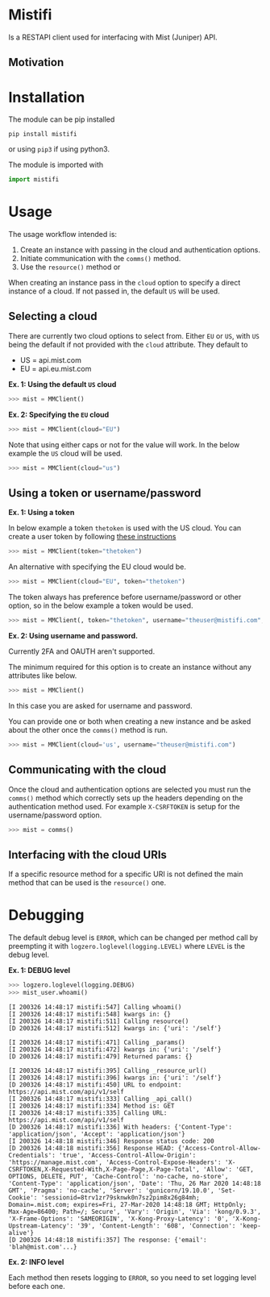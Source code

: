 # Mistifi

Is a RESTAPI client used for interfacing with Mist (Juniper) API.

## Motivation


# Installation

The module can be pip installed

```
pip install mistifi
```
or using `pip3` if using python3.

The module is imported with
```python
import mistifi
```

# Usage

The usage workflow intended is:
1. Create an instance with passing in the cloud and authentication options.
2. Initiate communication with the `comms()` method.
3. Use the `resource()` method or 

When creating an instance pass in the `cloud` option to specify a direct instance of a cloud. If not passed in, the default `US` will be used.

## Selecting a cloud
There are currently two cloud options to select from. Either `EU` or `US`, with `US` being the default if not provided with the `cloud` attribute.
They default to
- US = api.mist.com
- EU = api.eu.mist.com

**Ex. 1: Using the default `US` cloud**
```python
>>> mist = MMClient()
```
**Ex. 2: Specifying the `EU` cloud**
```python
>>> mist = MMClient(cloud="EU")
```
Note that using either caps or not for the value will work. In the below example the `US` cloud will be used.
```python
>>> mist = MMClient(cloud="us")
```
## Using a token or username/password

**Ex. 1: Using a token**

In below example a token `thetoken` is used with the US cloud. You can create a user token by following [these instructions](https://www.mist.com/documentation/using-postman/)
```python
>>> mist = MMClient(token="thetoken")
```
An alternative with specifying the EU cloud would be.
```python
>>> mist = MMClient(cloud="EU", token="thetoken")
```
The token always has preference before username/password or other option, so in the below example a token would be used.
```python
>>> mist = MMClient(, token="thetoken", username="theuser@mistifi.com", password="thepass")
```

**Ex. 2: Using username and password.**

Currently 2FA and OAUTH aren't supported.

The minimum required for this option is to create an instance without any attributes like below.
```python
>>> mist = MMClient()
```
In this case you are asked for username and password.

You can provide one or both when creating a new instance and be asked about the other once the `comms()` method is run.

```python
>>> mist = MMClient(cloud='us', username="theuser@mistifi.com")
```

## Communicating with the cloud
Once the cloud and authentication options are selected you must run the `comms()` method which correctly sets up the headers depending on the authentication method used. For example `X-CSRFTOKEN` is setup for the username/password option.
```python
>>> mist = comms()
```

## Interfacing with the cloud URIs
If a specific resource method for a specific URI is not defined the main method that can be used is the `resource()` one.


# Debugging 

The default debug level is `ERROR`, which can be changed per method call by preempting it with `logzero.loglevel(logging.LEVEL)` where `LEVEL` is the debug level.

**Ex. 1: DEBUG level**
```python
>>> logzero.loglevel(logging.DEBUG)
>>> mist_user.whoami()
```
```data
[I 200326 14:48:17 mistifi:547] Calling whoami()
[I 200326 14:48:17 mistifi:548] kwargs in: {}
[I 200326 14:48:17 mistifi:511] Calling resource()
[D 200326 14:48:17 mistifi:512] kwargs in: {'uri': '/self'}
```
``` markup
[I 200326 14:48:17 mistifi:471] Calling _params()
[I 200326 14:48:17 mistifi:472] kwargs in: {'uri': '/self'}
[D 200326 14:48:17 mistifi:479] Returned params: {}
```
```prose
[I 200326 14:48:17 mistifi:395] Calling _resource_url()
[I 200326 14:48:17 mistifi:396] kwargs in: {'uri': '/self'}
[D 200326 14:48:17 mistifi:450] URL to endpoint: https://api.mist.com/api/v1/self
[I 200326 14:48:17 mistifi:333] Calling _api_call()
[I 200326 14:48:17 mistifi:334] Method is: GET
[I 200326 14:48:17 mistifi:335] Calling URL: https://api.mist.com/api/v1/self
[D 200326 14:48:17 mistifi:336] With headers: {'Content-Type': 'application/json', 'Accept': 'application/json'}
[I 200326 14:48:18 mistifi:346] Response status code: 200
[D 200326 14:48:18 mistifi:356] Response HEAD: {'Access-Control-Allow-Credentials': 'true', 'Access-Control-Allow-Origin': 'https://manage.mist.com', 'Access-Control-Expose-Headers': 'X-CSRFTOKEN,X-Requested-With,X-Page-Page,X-Page-Total', 'Allow': 'GET, OPTIONS, DELETE, PUT', 'Cache-Control': 'no-cache, no-store', 'Content-Type': 'application/json', 'Date': 'Thu, 26 Mar 2020 14:48:18 GMT', 'Pragma': 'no-cache', 'Server': 'gunicorn/19.10.0', 'Set-Cookie': 'sessionid=8trv1zr79sknwk0n7sz2pim8x26g84mh; Domain=.mist.com; expires=Fri, 27-Mar-2020 14:48:18 GMT; HttpOnly; Max-Age=86400; Path=/; Secure', 'Vary': 'Origin', 'Via': 'kong/0.9.3', 'X-Frame-Options': 'SAMEORIGIN', 'X-Kong-Proxy-Latency': '0', 'X-Kong-Upstream-Latency': '39', 'Content-Length': '608', 'Connection': 'keep-alive'}
[D 200326 14:48:18 mistifi:357] The response: {'email': 'blah@mist.com'...}
```

**Ex. 2: INFO level**

Each method then resets logging to `ERROR`, so you need to set logging level before each one.











